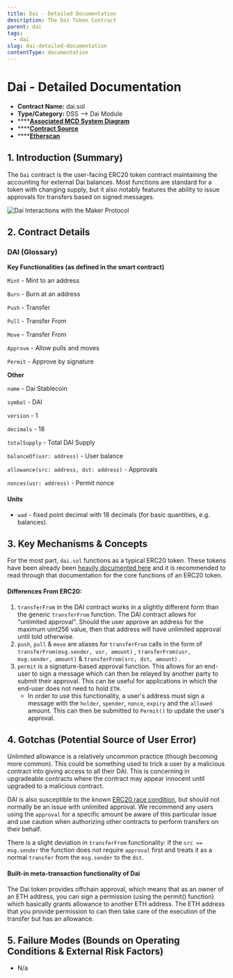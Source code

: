 ```yaml
---
title: Dai - Detailed Documentation
description: The Dai Token Contract
parent: dai
tags:
  - dai
slug: dai-detailed-documentation
contentType: documentation
---
```


# Dai - Detailed Documentation

- **Contract Name:** dai.sol
- **Type/Category:** DSS —&gt; Dai Module
- \*\*\*\*[**Associated MCD System Diagram**](https://github.com/makerdao/dss/wiki)
- \*\*\*\*[**Contract Source**](https://github.com/makerdao/dss/blob/master/src/dai.sol)
- \*\*\*\*[**Etherscan**](https://etherscan.io/address/0x6b175474e89094c44da98b954eedeac495271d0f)

## 1. Introduction \(Summary\)

The `Dai` contract is the user-facing ERC20 token contract maintaining the accounting for external Dai balances. Most functions are standard for a token with changing supply, but it also notably features the ability to issue approvals for transfers based on signed messages.

![Dai Interactions with the Maker Protocol](../../.gitbook/assets/screen-shot-2019-11-17-at-2.08.05-pm.png)

## 2. Contract Details

### DAI \(Glossary\)

**Key Functionalities \(as defined in the smart contract\)**

`Mint` - Mint to an address

`Burn` - Burn at an address

`Push` - Transfer

`Pull` - Transfer From

`Move` - Transfer From

`Approve` - Allow pulls and moves

`Permit` - Approve by signature

**Other**

`name` - Dai Stablecoin

`symbol` - DAI

`version` - 1

`decimals` - 18

`totalSupply` - Total DAI Supply

`balanceOf(usr: address)` - User balance

`allowance(src: address, dst: address)` - Approvals

`nonces(usr: address)` - Permit nonce

#### **Units**

- `wad` - fixed point decimal with 18 decimals \(for basic quantities, e.g. balances\).

## 3. Key Mechanisms & Concepts

For the most part, `dai.sol` functions as a typical ERC20 token. These tokens have been already been [heavily documented here](https://eips.ethereum.org/EIPS/eip-20) and it is recommended to read through that documentation for the core functions of an ERC20 token.

#### Differences From ERC20:

1. `transferFrom` in the DAI contract works in a slightly different form than the generic `transferFrom` function. The DAI contract allows for "unlimited approval". Should the user approve an address for the maximum uint256 value, then that address will have unlimited approval until told otherwise.
2. `push`, `pull` & `move` are aliases for `transferFrom` calls in the form of `transferFrom(msg.sender, usr, amount)` , `transferFrom(usr, msg.sender, amount)` & `transferFrom(src, dst, amount)` .
3. `permit` is a signature-based approval function. This allows for an end-user to sign a message which can then be relayed by another party to submit their approval. This can be useful for applications in which the end-user does not need to hold `ETH`.
   - In order to use this functionality, a user's address must sign a message with the `holder`, `spender`, `nonce`, `expiry` and the `allowed` amount. This can then be submitted to `Permit()` to update the user's approval.

## 4. Gotchas \(Potential Source of User Error\)

Unlimited allowance is a relatively uncommon practice \(though becoming more common\). This could be something used to trick a user by a malicious contract into giving access to all their DAI. This is concerning in upgradeable contracts where the contract may appear innocent until upgraded to a malicious contract.

DAI is also susceptible to the known [ERC20 race condition](https://github.com/0xProject/0x-monorepo/issues/850), but should not normally be an issue with unlimited approval. We recommend any users using the `approval` for a specific amount be aware of this particular issue and use caution when authorizing other contracts to perform transfers on their behalf.

There is a slight deviation in `transferFrom` functionality: If the `src == msg.sender` the function does not require `approval` first and treats it as a normal `transfer` from the `msg.sender` to the `dst`.

#### Built-in meta-transaction functionality of Dai

The Dai token provides offchain approval, which means that as an owner of an ETH address, you can sign a permission \(using the permit\(\) function\) which basically grants allowance to another ETH address. The ETH address that you provide permission to can then take care of the execution of the transfer but has an allowance.

## 5. Failure Modes \(Bounds on Operating Conditions & External Risk Factors\)

- N/a
